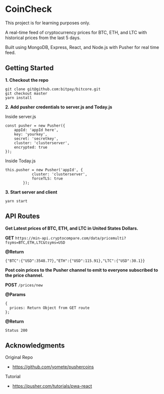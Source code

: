 # CoinCheck

This project is for learning purposes only.

A real-time feed of cryptocurrency prices for BTC, ETH, and LTC with historical prices from the last 5 days.

Built using MongoDB, Express, React, and Node.js with Pusher for real time feed.

## Getting Started

**1. Checkout the repo**

```
git clone git@github.com:bitpay/bitcore.git
git checkout master
yarn install
```

**2. Add pusher credentials to server.js and Today.js**

Inside server.js

```
const pusher = new Pusher({
    appId: 'appId here',
    key: 'yourkey',
    secret: 'secretkey',
    cluster: 'clusterserver',
    encrypted: true
});
```

Inside Today.js

```
this.pusher = new Pusher('appId', {
			cluster: 'clusterserver',
			forceTLS: true
		});
```

**3. Start server and client**

```
yarn start
```

## API Routes

**Get Latest prices of BTC, ETH, and LTC in United States Dollars.**

**GET** ```https://min-api.cryptocompare.com/data/pricemulti?fsyms=BTC,ETH,LTC&tsyms=USD```

**@Return**

```
{"BTC":{"USD":3548.77},"ETH":{"USD":115.91},"LTC":{"USD":30.1}}
```

**Post coin prices to the Pusher channel to emit to everyone subscribed to the price channel.**

**POST** ```/prices/new```

**@Params**

```
{
  prices: Return Object from GET route
};
```

**@Return**

```Status 200```

## Acknowledgments

Original Repo
 * https://github.com/yomete/pushercoins
 
Tutorial
 * https://pusher.com/tutorials/pwa-react
